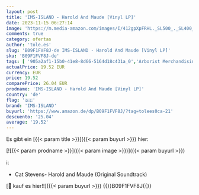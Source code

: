 ```yaml
---
layout: post
title: 'IMS-ISLAND - Harold And Maude [Vinyl LP]'
date: 2023-11-15 06:27:14
image: 'https://m.media-amazon.com/images/I/412gpXpFRHL._SL500_._SL400_.jpg'
comments: true
category: ofertas
author: 'tole.es'
slug: 'B09F1FVF8J-de IMS-ISLAND - Harold And Maude [Vinyl LP]'
sku: 'B09F1FVF8J-de'
tags: [ '905a2af1-15b0-41e8-8d66-5164d18c431a_0','Arborist Merchandising Root','Artist Pages Filter Nodes','Custom Stores','Featured Categories','Film-Soundtracks (Songs)','Formate','Main Albums','Musik Kategorien','Musik aus Deutschland','Musik-CDs & Vinyl','Pop','Regions','Regular Stores','Rock','Self Service','Shops','Soundtracks & Filmmusik','Special Features','USA & Großbritannien','Vinyl','ims-island','🇩🇪', ]
actualPrice: 19.52 EUR
currency: EUR
price: 19.52
comparePrice: 26.04 EUR
prodname: 'IMS-ISLAND - Harold And Maude [Vinyl LP]'
country: 'de'
flag: '🇩🇪'
brand: 'IMS-ISLAND'
buyurl: 'https://www.amazon.de/dp/B09F1FVF8J/?tag=tolees0ca-21'
descuento: '25.04'
average: '19.52'
---
```


Es gibt ein [{{< param title >}}]({{< param buyurl >}}) hier:

[![{{< param prodname >}}]({{< param image >}})]({{< param buyurl >}})

ℹ️:

- Cat Stevens- Harold and Maude (Original Soundtrack)

[🛒 kauf es hier!!]({{< param buyurl >}})
{{<world>}}B09F1FVF8J{{</world>}}

